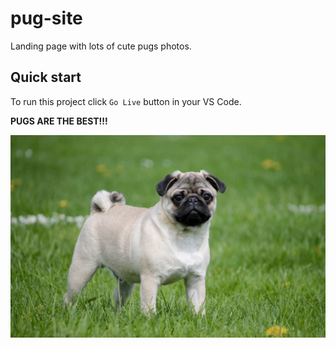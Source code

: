 # pug-site

Landing page with lots of cute pugs photos.

## Quick start

To run this project click `Go Live` button in your VS Code.

**PUGS ARE THE BEST!!!**

![Pug on a grass](img/pug-home.jpg)
